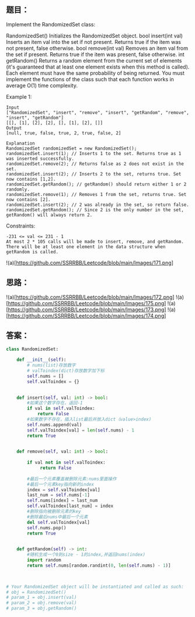 ## 题目：
Implement the RandomizedSet class:

RandomizedSet() Initializes the RandomizedSet object.
bool insert(int val) Inserts an item val into the set if not present. Returns true if the item was not present, false otherwise.
bool remove(int val) Removes an item val from the set if present. Returns true if the item was present, false otherwise.
int getRandom() Returns a random element from the current set of elements (it's guaranteed that at least one element exists when this method is called). Each element must have the same probability of being returned.
You must implement the functions of the class such that each function works in average O(1) time complexity.

 
Example 1:
```
Input
["RandomizedSet", "insert", "remove", "insert", "getRandom", "remove", "insert", "getRandom"]
[[], [1], [2], [2], [], [1], [2], []]
Output
[null, true, false, true, 2, true, false, 2]

Explanation
RandomizedSet randomizedSet = new RandomizedSet();
randomizedSet.insert(1); // Inserts 1 to the set. Returns true as 1 was inserted successfully.
randomizedSet.remove(2); // Returns false as 2 does not exist in the set.
randomizedSet.insert(2); // Inserts 2 to the set, returns true. Set now contains [1,2].
randomizedSet.getRandom(); // getRandom() should return either 1 or 2 randomly.
randomizedSet.remove(1); // Removes 1 from the set, returns true. Set now contains [2].
randomizedSet.insert(2); // 2 was already in the set, so return false.
randomizedSet.getRandom(); // Since 2 is the only number in the set, getRandom() will always return 2.
```

Constraints:
```
-231 <= val <= 231 - 1
At most 2 * 105 calls will be made to insert, remove, and getRandom.
There will be at least one element in the data structure when getRandom is called.
```
!(a)[https://github.com/SSRRBB/Leetcode/blob/main/Images/171.png]
## 思路：

!(a)[https://github.com/SSRRBB/Leetcode/blob/main/Images/172.png]
!(a)[https://github.com/SSRRBB/Leetcode/blob/main/Images/175.png]
!(a)[https://github.com/SSRRBB/Leetcode/blob/main/Images/173.png]
!(a)[https://github.com/SSRRBB/Leetcode/blob/main/Images/174.png]
## 答案：
```python
class RandomizedSet:

    def __init__(self):
        # nums(list)存放数字
        # valToindex(dict)存放数字加下标
        self.nums = []
        self.valToindex = {}
        

    def insert(self, val: int) -> bool:
        #如果这个数字存在，返回-1
        if val in self.valToindex:
            return False
        #如果数字不存在，插入list最后并放入dict（value>index)
        self.nums.append(val)
        self.valToindex[val] = len(self.nums) - 1
        return True
        

    def remove(self, val: int) -> bool:
           
        if val not in self.valToindex:
             return False
        
        #最后一个元素覆盖被删除元素:nums里面操作
        #最后一个元素key指向新的index
        index = self.valToindex[val]
        last_num = self.nums[-1]
        self.nums[index] = last_num
        self.valToindex[last_num] = index
        #删除指向被删除元素的key
        #删除最后nums中最后一个元素
        del self.valToindex[val]
        self.nums.pop()
        return True
        

    def getRandom(self) -> int:
        #随机生成一个0到size - 1的index,并返回nums(index)
        import random
        return self.nums[random.randint(0, len(self.nums) - 1)]
        


# Your RandomizedSet object will be instantiated and called as such:
# obj = RandomizedSet()
# param_1 = obj.insert(val)
# param_2 = obj.remove(val)
# param_3 = obj.getRandom()


```
